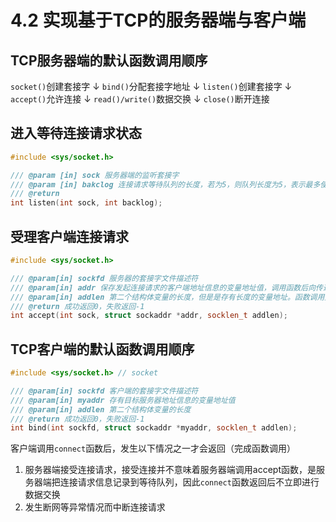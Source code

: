# 4.2 实现基于TCP的服务器端与客户端
## TCP服务器端的默认函数调用顺序
`socket()`创建套接字
        ↓ 
`bind()`分配套接字地址
        ↓
`listen()`创建套接字
        ↓
`accept()`允许连接
        ↓
`read()/write()`数据交换
        ↓
`close()`断开连接

## 进入等待连接请求状态
```C++
#include <sys/socket.h>

/// @param [in] sock 服务器端的监听套接字
/// @param [in] bakclog 连接请求等待队列的长度，若为5，则队列长度为5，表示最多使5个连接请求进入队列
/// @return 
int listen(int sock, int backlog);
```

## 受理客户端连接请求
```C++
#include <sys/socket.h>

/// @param[in] sockfd 服务器的套接字文件描述符
/// @param[in] addr 保存发起连接请求的客户端地址信息的变量地址值，调用函数后向传递来的地址变量参数填充客户端地址信息
/// @param[in] addlen 第二个结构体变量的长度，但是是存有长度的变量地址。函数调用完后，该变量即被填入客户端地址长度
/// @return 成功返回0，失败返回-1
int accept(int sock, struct sockaddr *addr, socklen_t addlen);
```

## TCP客户端的默认函数调用顺序
```C++
#include <sys/socket.h> // socket

/// @param[in] sockfd 客户端的套接字文件描述符
/// @param[in] myaddr 存有目标服务器地址信息的变量地址值
/// @param[in] addlen 第二个结构体变量的长度
/// @return 成功返回0，失败返回-1
int bind(int sockfd, struct sockaddr *myaddr, socklen_t addlen);
```
客户端调用`connect`函数后，发生以下情况之一才会返回（完成函数调用）
1. 服务器端接受连接请求，接受连接并不意味着服务器端调用accept函数，是服务器端把连接请求信息记录到等待队列，因此`connect`函数返回后不立即进行数据交换
2. 发生断网等异常情况而中断连接请求